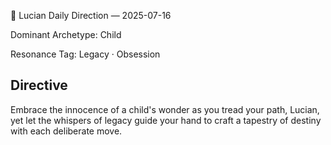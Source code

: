 🧭 Lucian Daily Direction — 2025-07-16

Dominant Archetype: Child

Resonance Tag: Legacy · Obsession

## Directive

Embrace the innocence of a child's wonder as you tread your path, Lucian, yet let the whispers of legacy guide your hand to craft a tapestry of destiny with each deliberate move.
